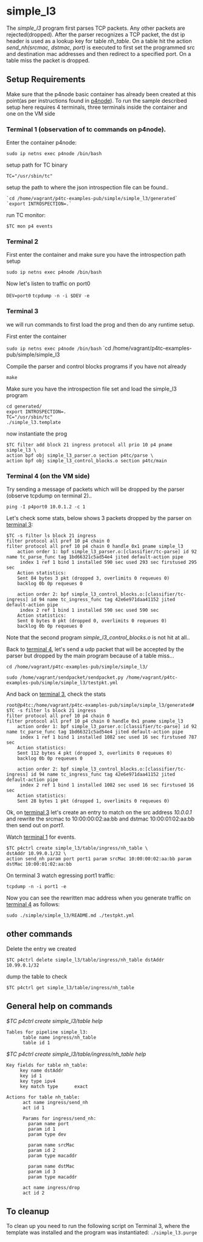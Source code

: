 # simple_l3

The *simple_l3* program first parses TCP packets. Any other packets are rejected(dropped). After the parser recognizes a TCP packet, the dst ip header is used as a lookup key for table *nh_table*. On a table hit the action *send_nh(srcmac, dstmac, port)* is executed to first set the programmed src and destination mac addresses and then redirect to a specified port. On a table miss the packet is dropped.

## Setup Requirements

Make sure that the p4node basic container has already been created at this point(as per instructions found in [p4node](https://github.com/p4tc-dev/p4tc-examples-pub.git)). To run the sample described setup here requires 4 terminals, three terminals inside the container and one on the VM side

### Terminal 1 (observation of tc commands on p4node).

Enter the container p4node:

`sudo ip netns exec p4node /bin/bash`

setup path for TC binary

`TC="/usr/sbin/tc"`

setup the path to where the json introspection file can be found..

```
`cd /home/vagrant/p4tc-examples-pub/simple/simple_l3/generated`
`export INTROSPECTION=.`
```

run TC monitor:

`$TC mon p4 events`

### Terminal 2

First enter the container and make sure you have the introspection path setup

`sudo ip netns exec p4node /bin/bash`

Now let's listen to traffic on port0

`DEV=port0`
`tcpdump -n -i $DEV -e`

### Terminal 3

we will run commands to first load the prog and then do any runtime setup.

First enter the container

`sudo ip netns exec p4node /bin/bash`
`cd /home/vagrant/p4tc-examples-pub/simple/simple_l3

Compile the parser and control blocks programs if you have not already

`make`

Make sure you have the introspection file set and load the simple_l3 program

```
cd generated/
export INTROSPECTION=.
TC="/usr/sbin/tc"
./simple_l3.template
```

now instantiate the prog

```
$TC filter add block 21 ingress protocol all prio 10 p4 pname simple_l3 \
action bpf obj simple_l3_parser.o section p4tc/parse \
action bpf obj simple_l3_control_blocks.o section p4tc/main
```

### Terminal 4 (on the VM side)

Try sending a message of packets which will be dropped by the parser (observe tcpdump on terminal 2)..

`ping -I p4port0 10.0.1.2 -c 1`

Let's check some stats, below shows 3 packets dropped by the parser on <u>terminal 3</u>:

```
$TC -s filter ls block 21 ingress
filter protocol all pref 10 p4 chain 0
filter protocol all pref 10 p4 chain 0 handle 0x1 pname simple_l3
	action order 1: bpf simple_l3_parser.o:[classifier/tc-parse] id 92 name tc_parse_func tag 1bd66321c5ad54e4 jited default-action pipe
	 index 1 ref 1 bind 1 installed 590 sec used 293 sec firstused 295 sec
 	Action statistics:
	Sent 84 bytes 3 pkt (dropped 3, overlimits 0 requeues 0)
	backlog 0b 0p requeues 0

	action order 2: bpf simple_l3_control_blocks.o:[classifier/tc-ingress] id 94 name tc_ingress_func tag 42e6e971daa41152 jited default-action pipe
	 index 2 ref 1 bind 1 installed 590 sec used 590 sec
 	Action statistics:
	Sent 0 bytes 0 pkt (dropped 0, overlimits 0 requeues 0)
	backlog 0b 0p requeues 0
```

Note that the second program *simple_l3_control_blocks.o* is not hit at all..

Back to <u>terminal 4</u>, let's send a udp packet that will be accepted by the parser but dropped by the main program because of a table miss...

`cd /home/vagrant/p4tc-examples-pub/simple/simple_l3/`

`sudo /home/vagrant/sendpacket/sendpacket.py /home/vagrant/p4tc-examples-pub/simple/simple_l3/testpkt.yml`

And back on <u>terminal 3</u>, check the stats

```
root@p4tc:/home/vagrant/p4tc-examples-pub/simple/simple_l3/generated# $TC -s filter ls block 21 ingress
filter protocol all pref 10 p4 chain 0
filter protocol all pref 10 p4 chain 0 handle 0x1 pname simple_l3
	action order 1: bpf simple_l3_parser.o:[classifier/tc-parse] id 92 name tc_parse_func tag 1bd66321c5ad54e4 jited default-action pipe
	 index 1 ref 1 bind 1 installed 1082 sec used 16 sec firstused 787 sec
 	Action statistics:
	Sent 112 bytes 4 pkt (dropped 3, overlimits 0 requeues 0)
	backlog 0b 0p requeues 0

	action order 2: bpf simple_l3_control_blocks.o:[classifier/tc-ingress] id 94 name tc_ingress_func tag 42e6e971daa41152 jited default-action pipe
	 index 2 ref 1 bind 1 installed 1082 sec used 16 sec firstused 16 sec
 	Action statistics:
	Sent 28 bytes 1 pkt (dropped 1, overlimits 0 requeues 0)
```

Ok, on <u>terminal 3</u> let's create an entry to match on the src address *10.0.0.1* and rewrite the srcmac to 10:00:00:02:aa:bb and dstmac 10:00:01:02:aa:bb  then send out on *port1*. 

Watch <u>terminal 1</u> for events.

```
$TC p4ctrl create simple_l3/table/ingress/nh_table \
dstAddr 10.99.0.1/32 \
action send_nh param port port1 param srcMac 10:00:00:02:aa:bb param dstMac 10:00:01:02:aa:bb
```

On terminal 3 watch egressing port1 traffic:

`tcpdump -n -i port1 -e`

Now you can see the rewritten mac address when you generate traffic on <u>terminal 4</u> as follows:

`sudo ./simple/simple_l3/README.md ./testpkt.yml`

## other commands

Delete the entry we created

`$TC p4ctrl delete simple_l3/table/ingress/nh_table dstAddr 10.99.0.1/32`

dump the table to check

`$TC p4ctrl get simple_l3/table/ingress/nh_table`

## General help on commands

*$TC p4ctrl create simple_l3/table help*

```
Tables for pipeline simple_l3:
	  table name ingress/nh_table
	  table id 1
```

*$TC p4ctrl create simple_l3/table/ingress/nh_table help*

```
Key fields for table nh_table:
	 key name dstAddr
	 key id 1
	 key type ipv4
	 key match type 	 exact

Actions for table nh_table:
	  act name ingress/send_nh
	  act id 1

	  Params for ingress/send_nh:
	    param name port
	    param id 1
	    param type dev

	    param name srcMac
	    param id 2
	    param type macaddr

	    param name dstMac
	    param id 3
	    param type macaddr

	  act name ingress/drop
	  act id 2
```

To cleanup
----------
To clean up you need to run the following script on Terminal 3, where the template was installed and the program was instantiated:
`./simple_l3.purge`
